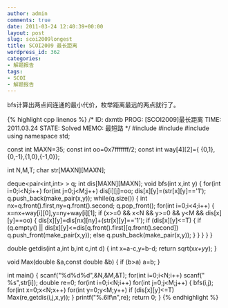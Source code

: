 ```yaml
---
author: admin
comments: true
date: 2011-03-24 12:40:39+00:00
layout: post
slug: scoi2009longest
title: SCOI2009 最长距离
wordpress_id: 362
categories:
- 解题报告
tags:
- SCOI
- 解题报告
---
```


bfs计算出两点间连通的最小代价，枚举距离最远的两点就行了。

{% highlight cpp linenos %}
/*
ID: dxmtb
PROG: [SCOI2009]最长距离
TIME: 2011.03.24
STATE: Solved
MEMO: 最短路
*/
#include <cstdio>
#include <queue>
#include <cmath>
using namespace std;

const int MAXN=35;
const int oo=0x7fffffff/2;
const int way[4][2]={ {0,1},{0,-1},{1,0},{-1,0}};

int N,M,T;
char str[MAXN][MAXN];

deque<pair<int,int> > q;
int dis[MAXN][MAXN];
void bfs(int x,int y)
{
	for(int i=0;i<N;i++)
		for(int j=0;j<M;j++)
			dis[i][j]=oo;
	dis[x][y]=(str[x][y]=='1');
	q.push_back(make_pair(x,y));
	while(q.size())
	{
		int nx=q.front().first,ny=q.front().second;
		q.pop_front();
		for(int i=0;i<4;i++)
		{
			x=nx+way[i][0],y=ny+way[i][1];
			if (x>=0 && x<N && y>=0 && y<M && dis[x][y]==oo)
			{
				dis[x][y]=dis[nx][ny]+(str[x][y]=='1');
				if (dis[x][y]<=T)
				{
					if (q.empty() || dis[x][y]<=dis[q.front().first][q.front().second])
						q.push_front(make_pair(x,y));
					else 
						q.push_back(make_pair(x,y));
				}
			}
		}
	}
}

double getdis(int a,int b,int c,int d)
{
	int x=a-c,y=b-d;
	return sqrt(x*x+y*y);
}

void Max(double &a,const double &b)
{
	if (b>a)
		a=b;
}

int main()
{
	scanf("%d%d%d",&N,&M,&T);
	for(int i=0;i<N;i++)
		scanf(" %s",str[i]);
	double re=0;
	for(int i=0;i<N;i++)
		for(int j=0;j<M;j++)
		{
			bfs(i,j);
			for(int x=0;x<N;x++)
				for(int y=0;y<M;y++)
					if (dis[x][y]<=T)
						Max(re,getdis(i,j,x,y));
		}
	printf("%.6lf\n",re);
	return 0;
}
{% endhighlight %}
